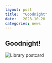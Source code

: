 ```yaml
---
layout: post
title:  "Goodnight"
date:   2023-10-20
categories: news
---
```

## Goodnight!

![Library postcard](/personal/img/ql.jpg)


